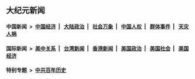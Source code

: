 ## 大纪元新闻

#### 中国新闻 &nbsp;>&nbsp; [中国经济](indexes/ncid283/README.md?05140045) &nbsp;| &nbsp; [大陆政治](indexes/ncid277/README.md?05140045) &nbsp;| &nbsp; [社会万象](indexes/ncid282/README.md?05140045) &nbsp;| &nbsp; [中国人权](indexes/ncid278/README.md?05140045) &nbsp;| &nbsp; [群体事件](indexes/ncid279/README.md?05140045) &nbsp;| &nbsp; [天灾人祸](indexes/ncid280/README.md?05140045)

#### 国际新闻 &nbsp;>&nbsp; [美中关系](indexes/nf1412576/README.md?05140045) &nbsp;| &nbsp; [台湾新闻](indexes/ncid1349361/README.md?05140045) &nbsp;| &nbsp; [香港新闻](indexes/ncid1349362/README.md?05140045) &nbsp;| &nbsp; [美国政治](indexes/ncid1078159/README.md?05140045) &nbsp;| &nbsp; [美国社会](indexes/ncid1078160/README.md?05140045) &nbsp;| &nbsp; [美国经济](indexes/ncid1078158/README.md?05140045)

#### 特别专题 &nbsp;>&nbsp; [中共百年历史](https://github.com/easy2view/epoch-special/blob/master/README.md?05140045)  
